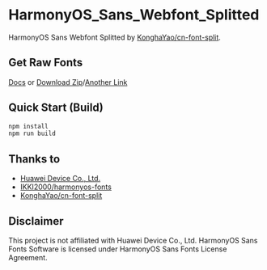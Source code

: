 # HarmonyOS_Sans_Webfont_Splitted

HarmonyOS Sans Webfont Splitted by [KonghaYao/cn-font-split](https://github.com/KonghaYao/cn-font-split/tree/release/packages/ffi-js).

## Get Raw Fonts

[Docs](https://developer.huawei.com/consumer/cn/doc/design-guides/font-0000001828772001#section55510217189) or [Download Zip](https://developer.huawei.com/images/download/next/HarmonyOS-Sans-v2.zip)/[Another Link](https://alliance-communityfile-drcn.dbankcdn.com/FileServer/getFile/cmtyManage/011/111/111/0000000000011111111.20250923104318.11664078982054632530113858317517:50001231000000:2800:C0DB7AC2067D28B96607BC0D598A48EAF74CA1B7D936B819A36F67CB6E071F30.zip?needInitFileName=true)

## Quick Start (Build)

```sh
npm install
npm run build
```

## Thanks to

-   [Huawei Device Co., Ltd.](https://www.huawei.com/)
-   [IKKI2000/harmonyos-fonts](https://github.com/IKKI2000/harmonyos-fonts)
-   [KonghaYao/cn-font-split](https://github.com/KonghaYao/cn-font-split)

## Disclaimer

This project is not affiliated with Huawei Device Co., Ltd. HarmonyOS Sans Fonts Software is licensed under HarmonyOS Sans Fonts License Agreement.
